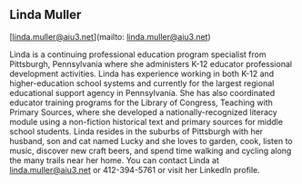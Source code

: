 ## Linda Muller

[linda.muller@aiu3.net](mailto: linda.muller@aiu3.net)

Linda is a continuing professional education program specialist from Pittsburgh, Pennsylvania where she administers K-12 educator professional development activities. Linda has experience working in both K-12 and higher-education school systems and currently for the largest regional educational support agency in Pennsylvania. She has also coordinated educator training programs for the Library of Congress, Teaching with Primary Sources, where she developed a nationally-recognized literacy module using a non-fiction historical text and primary sources for middle school students.  Linda resides in the suburbs of Pittsburgh with her husband, son and cat named Lucky and she loves to garden, cook, listen to music, discover new craft beers, and spend time walking and cycling along the many trails near her home. You can contact Linda at linda.muller@aiu3.net or 412-394-5761 or visit her LinkedIn profile.
